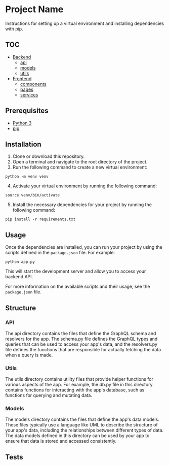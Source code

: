 # Project Name

Instructions for setting up a virtual environment and installing dependencies with pip.

## TOC

- [Backend](/backend/README.md)
    - [api](/backend/api/README.md)
    - [models](/backend/models/README.md)
    - [utils](/backend/utils/README.md) 
- [Frontend](/frontend/README.md)
    - [components](/frontend/src/components/README.md)
    - [pages](/frontend/src/pages/README.md)
    - [services](/frontend/src/services/README.md)



## Prerequisites

- [Python 3](https://www.python.org/downloads/)
- [pip](https://pip.pypa.io/)

## Installation

1. Clone or download this repository.
2. Open a terminal and navigate to the root directory of the project.
3. Run the following command to create a new virtual environment:

`python -m venv venv`


4. Activate your virtual environment by running the following command:

`source venv/bin/activate`

5. Install the necessary dependencies for your project by running the following command:

`pip install -r requirements.txt`

## Usage

Once the dependencies are installed, you can run your project by using the scripts defined in the `package.json` file. For example:

`python app.py`


This will start the development server and allow you to access your backend API.

For more information on the available scripts and their usage, see the `package.json` file.

## Structure

### API 

The api directory contains the files that define the GraphQL schema and resolvers for the app. The schema.py file defines the GraphQL types and queries that can be used to access your app's data, and the resolvers.py file defines the functions that are responsible for actually fetching the data when a query is made.

### Utils

The utils directory contains utility files that provide helper functions for various aspects of the app. For example, the db.py file in this directory contains functions for interacting with the app's database, such as functions for querying and mutating data.

### Models

The models directory contains the files that define the app's data models. These files typically use a language like UML to describe the structure of your app's data, including the relationships between different types of data. The data models defined in this directory can be used by your app to ensure that data is stored and accessed consistently.


## Tests
